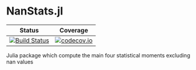 # NanStats.jl

| Status | Coverage |
| :----: | :----: |
| [![Build Status](https://travis-ci.org/jccuevasb/NanStats.jl.svg?branch=master)](https://travis-ci.org/jccuevasb/NanStats.jl) | [![codecov.io](http://codecov.io/github/jccuevasb/NanStats.jl/coverage.svg?branch=master)](http://codecov.io/github/jccuevasb/NanStats.jl?branch=master) |

Julia package which compute the main four statistical moments excluding nan values
